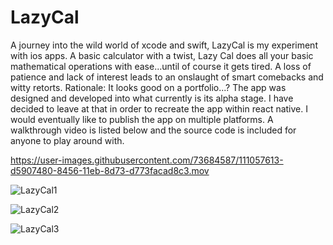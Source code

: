 # LazyCal

A journey into the wild world of xcode and swift, LazyCal is my experiment with ios apps. A basic calculator with a twist, Lazy Cal does all your basic mathematical operations with ease...until of course it gets tired. A loss of patience and lack of interest leads to an onslaught of smart comebacks and witty retorts. Rationale: It looks good on a portfolio...? The app was designed and developed into what currently is its alpha stage. I have decided to leave at that in order to recreate the app within react native. I would eventually like to publish the app on multiple platforms. A walkthrough video is listed below and the source code is included for anyone to play around with.

https://user-images.githubusercontent.com/73684587/111057613-d5907480-8456-11eb-8d73-d773facad8c3.mov

![LazyCal1](https://user-images.githubusercontent.com/73684587/111057793-281e6080-8458-11eb-8727-bbb9e6b9dadf.png)

![LazyCal2](https://user-images.githubusercontent.com/73684587/111057795-28b6f700-8458-11eb-98c7-6372cf9e8f88.png)

![LazyCal3](https://user-images.githubusercontent.com/73684587/111057798-28b6f700-8458-11eb-9e86-6afae3bb41dd.png)
